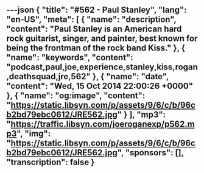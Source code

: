 ---json
{
  "title": "#562 - Paul Stanley",
  "lang": "en-US",
  "meta": [
    {
      "name": "description",
      "content": "Paul Stanley is an American hard rock guitarist, singer, and painter, best known for being the frontman of the rock band Kiss."
    },
    {
      "name": "keywords",
      "content": "podcast,paul,joe,experience,stanley,kiss,rogan,deathsquad,jre,562"
    },
    {
      "name": "date",
      "content": "Wed, 15 Oct 2014 22:00:26 +0000"
    },
    {
      "name": "og:image",
      "content": "https://static.libsyn.com/p/assets/9/6/c/b/96cb2bd79ebc0612/JRE562.jpg"
    }
  ],
  "mp3": "https://traffic.libsyn.com/joeroganexp/p562.mp3",
  "img": "https://static.libsyn.com/p/assets/9/6/c/b/96cb2bd79ebc0612/JRE562.jpg",
  "sponsors": [],
  "transcription": false
}
---
<episode-header />

<timemark seconds="0" />

<transcribe-call-to-action />

<episode-footer />